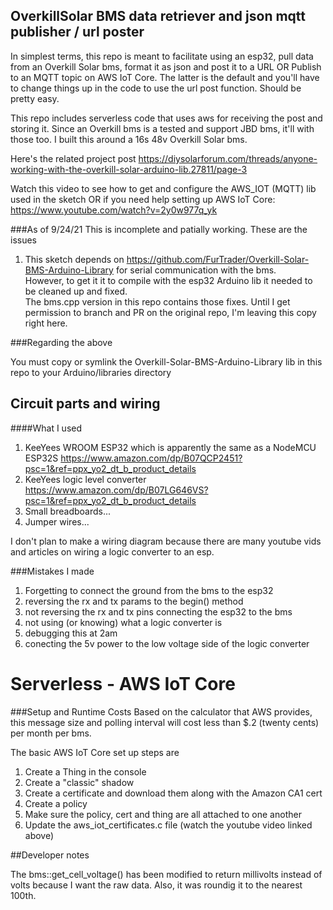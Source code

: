 ## OverkillSolar BMS data retriever and json mqtt publisher / url poster
In simplest terms, this repo is meant to facilitate using an esp32, pull data from an Overkill Solar bms, format it as json and post it to a URL OR Publish to an MQTT topic on AWS IoT Core.  The latter is the default and you'll have to change things up in the code to use the url post function.  Should be pretty easy.

This repo includes serverless code that uses aws for receiving the post and storing it.  Since an Overkill bms is a tested and support JBD bms, it'll with
those too.  I built this around a 16s 48v Overkill Solar bms.
   
Here's the related project post https://diysolarforum.com/threads/anyone-working-with-the-overkill-solar-arduino-lib.27811/page-3

Watch this video to see how to get and configure the AWS_IOT (MQTT) lib used in the sketch OR if you need help setting up AWS IoT Core: https://www.youtube.com/watch?v=2y0w977q_yk

###As of 9/24/21 This is incomplete and patially working.  These are the issues

1. This sketch depends on https://github.com/FurTrader/Overkill-Solar-BMS-Arduino-Library for serial communication with the bms.  
However, to get it it to compile with the esp32 Arduino lib it needed to be cleaned up and fixed.   
The bms.cpp version in this repo contains those fixes.  Until I get permission to branch and PR on the original repo, 
I'm leaving this copy right here. 

###Regarding the above

You must copy or symlink the Overkill-Solar-BMS-Arduino-Library lib in this repo to your Arduino/libraries directory


## Circuit parts and wiring

####What I used

1. KeeYees WROOM ESP32 which is apparently the same as a NodeMCU ESP32S https://www.amazon.com/dp/B07QCP2451?psc=1&ref=ppx_yo2_dt_b_product_details
2. KeeYees logic level converter https://www.amazon.com/dp/B07LG646VS?psc=1&ref=ppx_yo2_dt_b_product_details
3. Small breadboards...
4. Jumper wires...

I don't plan to make a wiring diagram because there are many youtube vids and articles on wiring a logic converter to an esp.

###Mistakes I made
1. Forgetting to connect the ground from the bms to the esp32
2. reversing the rx and tx params to the begin() method
3. not reversing the rx and tx pins connecting the esp32 to the bms
4. not using (or knowing) what a logic converter is
5. debugging this at 2am
6. conecting the 5v power to the low voltage side of the logic converter

# Serverless - AWS IoT Core

###Setup and Runtime Costs
Based on the calculator that AWS provides, this message size and polling interval will cost less than $.2 (twenty cents) per month per bms.

The basic AWS IoT Core set up steps are
1. Create a Thing in the console
2. Create a "classic" shadow
3. Create a certificate and download them along with the Amazon CA1 cert
4. Create a policy
5. Make sure the policy, cert and thing are all attached to one another
6. Update the aws_iot_certificates.c file (watch the youtube video linked above)
 
##Developer notes

The bms::get_cell_voltage() has been modified to return millivolts instead of volts because I want the raw data.  Also, it was roundig it to the nearest 100th.

